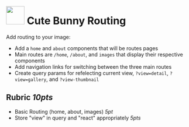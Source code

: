 <img src="https://user-images.githubusercontent.com/478864/29585764-2e2a863c-873d-11e7-8c68-49af939ab39b.png" 
width=50> Cute Bunny Routing
===

Add routing to your image:
* Add a `home` and `about` components that will be routes pages
* Main routes are `/home`, `/about`, and `images` that display their respective components
* Add navigation links for switching between the three main routes
* Create query params for refelecting current view, `?view=detail`, `?view=gallery`, and `?view-thumbnail`

## Rubric *10pts*
- Basic Routing (home, about, images) *5pt*
- Store "view" in query and "react" appropriately *5pts*
